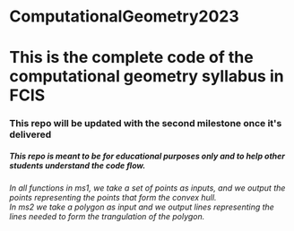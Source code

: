 # ComputationalGeometry2023
<h1>This is the complete code of the computational geometry syllabus in FCIS</h1>
<h3> This repo will be updated with the second milestone once it's delivered</h3>
<h5>This repo is meant to be for educational purposes only and to help other students understand the code flow.</h5>

<h6>In all functions in ms1, we take a set of points as inputs, and we output the points representing the points that form the convex hull. <br>
In ms2 we take a polygon as input and we output lines representing the lines needed to form the trangulation of the polygon.</h6>